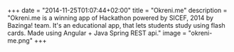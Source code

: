 +++
date = "2014-11-25T01:07:44+02:00"
title = "Okreni.me"
description = "Okreni.me is a winning app of Hackathon powered by SICEF, 2014 by Bazinga! team. It's an educational app, that lets students study using flash cards. Made using Angular + Java Spring REST api."
image = "okreni-me.png"
+++

